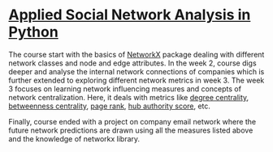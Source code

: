 # [Applied Social Network Analysis in Python](https://www.coursera.org/learn/python-social-network-analysis)

The course start with the basics of [NetworkX](https://networkx.github.io/) package dealing with different network classes and node and edge attributes. In the week 2, course digs deeper and analyse the internal network connections of companies which is further extended to exploring different network metrics in week 3. The week 3 focuses on learning network influencing measures and concepts of network centralization. Here, it deals with metrics like [degree centrality](https://www.sci.unich.it/~francesc/teaching/network/degree.html), [betweenness centrality](https://en.wikipedia.org/wiki/Betweenness_centrality), [page rank](https://en.wikipedia.org/wiki/PageRank), [hub authority score](https://en.wikipedia.org/wiki/HITS_algorithm), etc.

Finally, course ended with a project on company email network where the future network predictions are drawn using all the measures listed above and the knowledge of networkx library.
